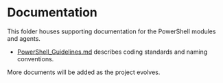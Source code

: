 # Documentation

This folder houses supporting documentation for the PowerShell modules and agents.

- [PowerShell_Guidelines.md](PowerShell_Guidelines.md) describes coding standards and naming conventions.

More documents will be added as the project evolves.
